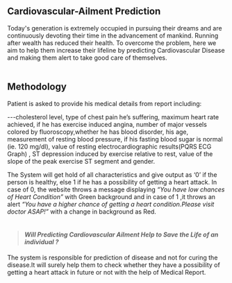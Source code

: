 ## Cardiovascular-Ailment Prediction

Today's generation is extremely occupied in pursuing their dreams and are continuously devoting their time in the advancement of mankind. Running after wealth has reduced their health. To overcome the problem, here we aim to help them increase their lifeline by predicting Cardiovascular Disease and making them alert to take good care of themselves.<br />
<br />



## Methodology

Patient is asked to provide his medical details from report including:

---cholesterol level, type of chest pain he’s suffering, maximum heart rate achieved, if he has exercise induced angina,  number of major vessels colored by fluoroscopy,whether he has blood disorder, his age, measurement of resting blood pressure, if his fasting blood sugar is normal (ie. 120 mg/dl), value of resting electrocardiographic results(PQRS ECG Graph) , ST depression induced by exercise relative to rest, value of the slope of the peak exercise ST segment and gender.

The System will get hold of all characteristics and give output as ‘0’ if the person is healthy, else 1 if he has a possibility of getting a heart attack. In case of 0, the website throws a message displaying *“You have low chances of Heart Condition”* with Green background and in case of 1 ,it throws an alert *“You have a higher chance of getting a heart condition.Please visit doctor ASAP!”* with a change in background as Red.
<br /><br />


> #### *Will Predicting Cardiovascular Ailment  Help to Save the Life of an individual ?*

The system is responsible for prediction of disease and not for curing the disease.It will surely help them to check whether they have a possibility of getting a heart attack in future or not  with the help of Medical Report.<br />
<br />
